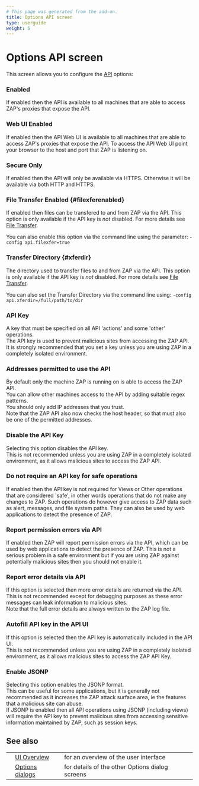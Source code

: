 ```yaml
---
# This page was generated from the add-on.
title: Options API screen
type: userguide
weight: 5
---
```


# Options API screen

This screen allows you to configure the [API](/docs/desktop/start/features/api/) options:

### Enabled

If enabled then the API is available to all machines that are able to access ZAP's proxies that expose the API.  

### Web UI Enabled

If enabled then the API Web UI is available to all machines that are able to access ZAP's proxies that expose the API. To access the API Web UI point your browser to the host and port that ZAP is listening on.  

### Secure Only

If enabled then the API will only be available via HTTPS. Otherwise it will be available via both HTTP and HTTPS.  

### File Transfer Enabled {#filexferenabled}

If enabled then files can be transfered to and from ZAP via the API. This option is only available if the API key is *not* disabled. For more details see [File Transfer](/docs/desktop/start/features/api/#filexfer).

You can also enable this option via the command line using the parameter: `-config api.filexfer=true`

### Transfer Directory {#xferdir}

The directory used to transfer files to and from ZAP via the API. This option is only available if the API key is *not* disabled. For more details see [File Transfer](/docs/desktop/start/features/api/#filexfer).

You can also set the Transfer Directory via the command line using: `-config api.xferdir=/full/path/to/dir`

### API Key

A key that must be specified on all API 'actions' and some 'other' operations.  
The API key is used to prevent malicious sites from accessing the ZAP API.  
It is strongly recommended that you set a key unless you are using ZAP in a completely isolated environment.  

### Addresses permitted to use the API

By default only the machine ZAP is running on is able to access the ZAP API.  
You can allow other machines access to the API by adding suitable regex patterns.  
You should only add IP addresses that you trust.  
Note that the ZAP API also now checks the host header, so that must also be one of the permitted addresses.

### Disable the API Key

Selecting this option disables the API key.  
This is not recommended unless you are using ZAP in a completely isolated environment, as it allows malicious sites to access the ZAP API.

### Do not require an API key for safe operations

If enabled then the API key is not required for Views or Other operations that are considered 'safe', in other words operations that do not make any changes to ZAP. Such operations do however give access to ZAP data such as alert, messages, and file system paths. They can also be used by web applications to detect the presence of ZAP.

### Report permission errors via API

If enabled then ZAP will report permission errors via the API, which can be used by web applications to detect the presence of ZAP. This is not a serious problem in a safe environment but if you are using ZAP against potentially malicious sites then you should not enable it.

### Report error details via API

If this option is selected then more error details are returned via the API.  
This is not recommended except for debugging purposes as these error messages can leak information to malicious sites.  
Note that the full error details are always written to the ZAP log file.

### Autofill API key in the API UI

If this option is selected then the API key is automatically included in the API UI.  
This is not recommended unless you are using ZAP in a completely isolated environment, as it allows malicious sites to access the ZAP API Key.  

### Enable JSONP

Selecting this option enables the JSONP format.  
This can be useful for some applications, but it is generally not recommended as it increases the ZAP attack surface area, ie the features that a malicious site can abuse.  
If JSONP is enabled then all API operations using JSONP (including views) will require the API key to prevent malicious sites from accessing sensitive information maintained by ZAP, such as session keys.

## See also

|   |                                                      |                                                 |
|---|------------------------------------------------------|-------------------------------------------------|
|   | [UI Overview](/docs/desktop/ui/)                     | for an overview of the user interface           |
|   | [Options dialogs](/docs/desktop/ui/dialogs/options/) | for details of the other Options dialog screens |
